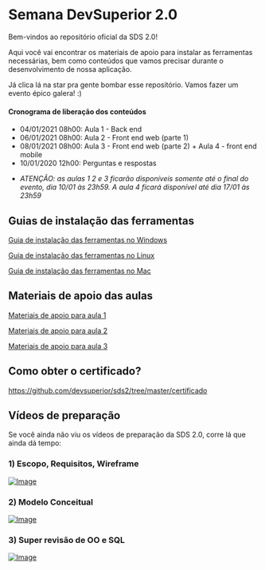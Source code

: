 # Semana DevSuperior 2.0

Bem-vindos ao repositório oficial da SDS 2.0!

Aqui você vai encontrar os materiais de apoio para instalar as ferramentas necessárias, bem como conteúdos que vamos precisar durante o desenvolvimento de nossa aplicação.

Já clica lá na star pra gente bombar esse repositório. Vamos fazer um evento épico galera! :)

#### Cronograma de liberação dos conteúdos
- 04/01/2021 08h00: Aula 1 - Back end
- 06/01/2021 08h00: Aula 2 - Front end web (parte 1)
- 08/01/2021 08h00: Aula 3 - Front end web (parte 2) + Aula 4 - front end mobile
- 10/01/2020 12h00: Perguntas e respostas

* *ATENÇÃO: as aulas 1 2 e 3 ficarão disponíveis somente até o final do evento, dia 10/01 às 23h59. A aula 4 ficará disponível até dia 17/01 às 23h59*

## Guias de instalação das ferramentas

[Guia de instalação das ferramentas no Windows](https://github.com/devsuperior/sds2/tree/master/instalacao/windows)

[Guia de instalação das ferramentas no Linux](https://github.com/devsuperior/sds2/tree/master/instalacao/linux)

[Guia de instalação das ferramentas no Mac](https://github.com/devsuperior/sds2/tree/master/instalacao/mac)

## Materiais de apoio das aulas

[Materiais de apoio para aula 1](https://github.com/devsuperior/sds2/tree/master/aula1)

[Materiais de apoio para aula 2](https://github.com/devsuperior/sds2/tree/master/aula2)

[Materiais de apoio para aula 3](https://github.com/devsuperior/sds2/tree/master/aula3)

## Como obter o certificado?

https://github.com/devsuperior/sds2/tree/master/certificado

## Vídeos de preparação

Se você ainda não viu os vídeos de preparação da SDS 2.0, corre lá que ainda dá tempo:

### 1) Escopo, Requisitos, Wireframe

[![Image](https://img.youtube.com/vi/GbT3GZW6B3E/mqdefault.jpg "Vídeo no Youtube")](https://youtu.be/GbT3GZW6B3E)

### 2) Modelo Conceitual

[![Image](https://img.youtube.com/vi/vNS-54QlcEg/mqdefault.jpg "Vídeo no Youtube")](https://youtu.be/vNS-54QlcEg)

### 3) Super revisão de OO e SQL

[![Image](https://img.youtube.com/vi/3qjNLlvKcYs/mqdefault.jpg "Vídeo no Youtube")](https://youtu.be/3qjNLlvKcYs)
